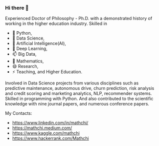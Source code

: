 ### Hi there 👋

<!--
**Mathchi/Mathchi** is a ✨ _special_ ✨ repository because its `README.md` (this file) appears on your GitHub profile.

-->
Experienced Doctor of Philosophy - Ph.D. with a demonstrated history of working in the higher education industry. 
Skilled in 
- 🔭 Python, 
- 🌱 Data Science, 
- 👯 Artificial Intelligence(AI), 
- 💬 Deep Learning, 
- 📫 Big Data, 
- 🤔 Mathematics, 
- 😄 Research, 
- ⚡ Teaching, 
and Higher Education. 

Involved in Data Science projects from various disciplines such as predictive maintenance, autonomous drive, churn prediction, risk analysis and credit scoring and marketing analytics, NLP, recommender systems. Skilled in programming with Python. And also contributed to the scientific knowledge with nine journal papers, and numerous conference papers.


My Contacts:
- https://www.linkedin.com/in/mathchi/
- https://mathchi.medium.com/
- https://www.kaggle.com/mathchi
- https://www.hackerrank.com/Mathchi
